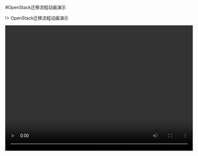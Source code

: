 #OpenStack迁移流程动画演示

!> OpenStack迁移流程动画演示

<video src="https://oneprocloud.oss-cn-beijing.aliyuncs.com/videos/donghua.mp4" width="600px" height="400px" controls="controls" loop="loop">VMware Migration to Aliyun</video>